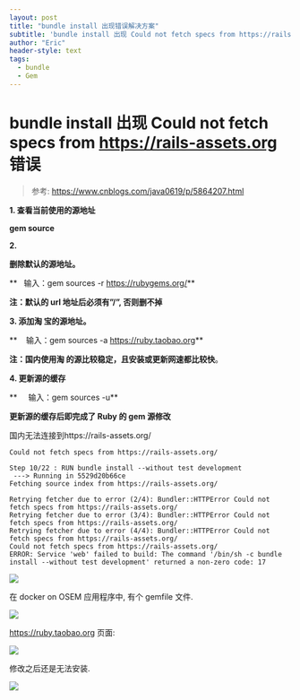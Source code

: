 ```yaml
---
layout: post
title: "bundle install 出现错误解决方案"
subtitle: 'bundle install 出现 Could not fetch specs from https://rails-assets.org 错误'
author: "Eric"
header-style: text
tags:
  - bundle
  - Gem
---
```


# bundle install 出现 Could not fetch specs from https://rails-assets.org 错误
> 参考: https://www.cnblogs.com/java0619/p/5864207.html

**1. 查看当前使用的源地址**

**gem source**

**2.**

**删除默认的源地址。**

**   输入：gem sources -r https://rubygems.org/**

**注：默认的 url 地址后必须有”/”, 否则删不掉**

**3\. 添加淘 宝的源地址。**

**    输入：gem sources -a https://ruby.taobao.org**

**注：国内使用淘 的源比较稳定，且安装或更新网速都比较快**。

**4\. 更新源的缓存**

**     输入：gem sources -u**

**更新源的缓存后即完成了 Ruby 的 gem 源修改**

国内无法连接到https://rails-assets.org/

```
Could not fetch specs from https://rails-assets.org/

Step 10/22 : RUN bundle install --without test development
 ---> Running in 5529d20b66ce
Fetching source index from https://rails-assets.org/

Retrying fetcher due to error (2/4): Bundler::HTTPError Could not fetch specs from https://rails-assets.org/
Retrying fetcher due to error (3/4): Bundler::HTTPError Could not fetch specs from https://rails-assets.org/
Retrying fetcher due to error (4/4): Bundler::HTTPError Could not fetch specs from https://rails-assets.org/
Could not fetch specs from https://rails-assets.org/
ERROR: Service 'web' failed to build: The command '/bin/sh -c bundle install --without test development' returned a non-zero code: 17
```
![](https://cdn.jsdelivr.net/gh/eric5013/image@master/2020/06/10/r4ZUK01591764328566r4ZUK0.png)

在 docker on OSEM 应用程序中, 有个 gemfile 文件.

![](https://cdn.jsdelivr.net/gh/eric5013/image@master/2020/06/10/8VOFrC15917643305398VOFrC.png)

https://ruby.taobao.org 页面:

![](https://cdn.jsdelivr.net/gh/eric5013/image@master/2020/06/10/kySEv11591764333695kySEv1.png)

修改之后还是无法安装.

![](https://cdn.jsdelivr.net/gh/eric5013/image@master/2020/06/10/CkL4C01591764339128CkL4C0.png)



